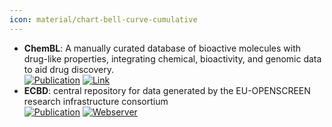 ```yaml
---
icon: material/chart-bell-curve-cumulative
---
```


- **ChemBL**: A manually curated database of bioactive molecules with drug-like properties, integrating chemical, bioactivity, and genomic data to aid drug discovery.  
	[![Publication](https://img.shields.io/badge/Publication-Citations:3065-blue?style=for-the-badge&logo=bookstack)](https://doi.org/10.1093/nar/gkr777) [![Link](https://img.shields.io/badge/Link-offline-red?style=for-the-badge&logo=xamarin&logoColor=red)](https://www.ebi.ac.uk/chembl/) 
- **ECBD**: central repository for data generated by the EU-OPENSCREEN research infrastructure consortium  
	[![Publication](https://img.shields.io/badge/Publication-Citations:0-blue?style=for-the-badge&logo=bookstack)](https://doi.org/10.1093/nar/gkae904) [![Webserver](https://img.shields.io/badge/Webserver-offline-red?style=for-the-badge&logo=xamarin&logoColor=red)](https://ecbd.eu/) 
